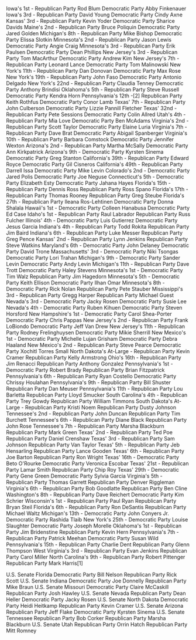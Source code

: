 Iowa's 1st -	Republican Party Rod Blum	Democratic Party  Abby Finkenauer
Iowa's 3rd -	Republican Party David Young	Democratic Party  Cindy Axne
Kansas' 3rd -	Republican Party Kevin Yoder	Democratic Party  Sharice Davids
Maine's 2nd -	Republican Party Bruce Poliquin	Democratic Party  Jared Golden
Michigan's 8th -	Republican Party Mike Bishop	Democratic Party  Elissa Slotkin
Minnesota's 2nd -	Republican Party Jason Lewis	Democratic Party  Angie Craig
Minnesota's 3rd -	Republican Party Erik Paulsen	Democratic Party  Dean Phillips
New Jersey's 3rd -	Republican Party Tom MacArthur	Democratic Party  Andrew Kim
New Jersey's 7th -	Republican Party Leonard Lance	Democratic Party  Tom Malinowski
New York's 11th -	Republican Party Dan Donovan	Democratic Party  Max Rose
New York's 19th -	Republican Party John Faso	Democratic Party  Antonio Delgado
New York's 22nd -	Republican Party Claudia Tenney	Democratic Party  Anthony Brindisi
Oklahoma's 5th -	Republican Party Steve Russell	Democratic Party  Kendra Horn
Pennsylvania's 12th -[2]	Republican Party Keith Rothfus	Democratic Party  Conor Lamb
Texas' 7th -	Republican Party John Culberson	Democratic Party  Lizzie Pannill Fletcher
Texas' 32nd -	Republican Party Pete Sessions	Democratic Party  Colin Allred
Utah's 4th -	Republican Party Mia Love	Democratic Party  Ben McAdams
Virginia's 2nd -	Republican Party Scott Taylor	Democratic Party  Elaine Luria
Virginia's 7th -	Republican Party Dave Brat	Democratic Party  Abigail Spanberger
Virginia's 10th -	Republican Party Barbara Comstock	Democratic Party  Jennifer Wexton
Arizona's 2nd -	Republican Party Martha McSally	Democratic Party  Ann Kirkpatrick
Arizona's 9th -	Democratic Party  Kyrsten Sinema	Democratic Party  Greg Stanton
California's 39th -	Republican Party Edward Royce	Democratic Party  Gil Cisneros
California's 49th -	Republican Party Darrell Issa	Democratic Party  Mike Levin
Colorado's 2nd -	Democratic Party  Jared Polis	Democratic Party  Joe Neguse
Connecticut's 5th -	Democratic Party  Elizabeth Esty	Democratic Party  Jahana Hayes
Florida's 15th -	Republican Party Dennis Ross	Republican Party Ross Spano
Florida's 17th -	Republican Party Thomas Rooney	Republican Party Greg Steube
Florida's 27th -	Republican Party Ileana Ros-Lehtinen	Democratic Party  Donna Shalala
Hawaii's 1st -	Democratic Party  Colleen Hanabusa	Democratic Party  Ed Case
Idaho's 1st -	Republican Party Raul Labrador	Republican Party Russ Fulcher
Illinois' 4th -	Democratic Party  Luis Gutierrez	Democratic Party  Jesus Garcia
Indiana's 4th -	Republican Party Todd Rokita	Republican Party Jim Baird
Indiana's 6th -	Republican Party Luke Messer	Republican Party Greg Pence
Kansas' 2nd -	Republican Party Lynn Jenkins	Republican Party Steve Watkins
Maryland's 6th -	Democratic Party  John Delaney	Democratic Party  David Trone
Massachusetts' 3rd -	Democratic Party  Niki Tsongas	Democratic Party  Lori Trahan
Michigan's 9th -	Democratic Party  Sander Levin	Democratic Party  Andy Levin
Michigan's 11th -	Republican Party Dave Trott	Democratic Party  Haley Stevens
Minnesota's 1st -	Democratic Party  Tim Walz	Republican Party Jim Hagedorn
Minnesota's 5th -	Democratic Party  Keith Ellison	Democratic Party  Ilhan Omar
Minnesota's 8th -	Democratic Party  Rick Nolan	Republican Party Pete Stauber
Mississippi's 3rd -	Republican Party Gregg Harper	Republican Party Michael Guest
Nevada's 3rd -	Democratic Party  Jacky Rosen	Democratic Party  Susie Lee
Nevada's 4th -	Democratic Party  Ruben Kihuen	Democratic Party  Steven Horsford
New Hampshire's 1st -	Democratic Party  Carol Shea-Porter	Democratic Party  Chris Pappas
New Jersey's 2nd -	Republican Party Frank LoBiondo	Democratic Party  Jeff Van Drew
New Jersey's 11th -	Republican Party Rodney Frelinghuysen	Democratic Party  Mikie Sherrill
New Mexico's 1st -	Democratic Party  Michelle Lujan Grisham	Democratic Party  Debra Haaland
New Mexico's 2nd -	Republican Party Steve Pearce	Democratic Party  Xochitl Torres Small
North Dakota's At-Large -	Republican Party Kevin Cramer	Republican Party Kelly Armstrong
Ohio's 16th -	Republican Party Jim Renacci	Republican Party Anthony Gonzalez
Pennsylvania's 1st -	Democratic Party  Robert Brady	Republican Party Brian Fitzpatrick
Pennsylvania's 6th -	Republican Party Ryan Costello	Democratic Party  Chrissy Houlahan
Pennsylvania's 9th -	Republican Party Bill Shuster	Republican Party Dan Meuser
Pennsylvania's 11th -	Republican Party Lou Barletta	Republican Party Lloyd Smucker
South Carolina's 4th -	Republican Party Trey Gowdy	Republican Party William Timmons
South Dakota's At-Large -	Republican Party Kristi Noem	Republican Party Dusty Johnson
Tennessee's 2nd -	Republican Party John Duncan	Republican Party Tim Burchett
Tennessee's 6th -	Republican Party Diane Black	Republican Party John Rose
Tennessee's 7th -	Republican Party Marsha Blackburn	Republican Party Mark Green
Texas' 2nd -	Republican Party Ted Poe	Republican Party Daniel Crenshaw
Texas' 3rd -	Republican Party Sam Johnson	Republican Party Van Taylor
Texas' 5th -	Republican Party Jeb Hensarling	Republican Party Lance Gooden
Texas' 6th -	Republican Party Joe Barton	Republican Party Ron Wright
Texas' 16th -	Democratic Party  Beto O'Rourke	Democratic Party  Veronica Escobar
Texas' 21st -	Republican Party Lamar Smith	Republican Party Chip Roy
Texas' 29th -	Democratic Party  Gene Green	Democratic Party  Sylvia Garcia
Virginia's 5th -	Republican Party Thomas Garrett	Republican Party Denver Riggleman
Virginia's 6th -	Republican Party Bob Goodlatte	Republican Party Ben Cline
Washington's 8th -	Republican Party Dave Reichert	Democratic Party  Kim Schrier
Wisconsin's 1st -	Republican Party Paul Ryan	Republican Party Bryan Steil
Florida's 6th -	Republican Party Ron DeSantis	Republican Party Michael Waltz
Michigan's 13th -	Democratic Party  John Conyers Jr.	Democratic Party  Rashida Tlaib
New York's 25th -	Democratic Party  Louise Slaughter	Democratic Party  Joseph Morelle
Oklahoma's 1st -	Republican Party Jim Bridenstine	Republican Party Kevin Hern
Pennsylvania's 7th -	Republican Party Patrick Meehan	Democratic Party  Susan Wild
Pennsylvania's 15th -	Republican Party Charlie Dent	Republican Party Glenn Thompson
West Virginia's 3rd -	Republican Party Evan Jenkins	Republican Party Carol Miller
North Carolina's 9th -	Republican Party Robert Pittenger	Republican Party Mark Harris[1]

U.S. Senate	Florida	Democratic Party  Bill Nelson	Republican Party Rick Scott
U.S. Senate	Indiana	Democratic Party  Joe Donnelly	Republican Party Mike Braun
U.S. Senate	Missouri	Democratic Party  Claire McCaskill	Republican Party Josh Hawley
U.S. Senate	Nevada	Republican Party Dean Heller	Democratic Party  Jacky Rosen
U.S. Senate	North Dakota	Democratic Party  Heidi Heitkamp	Republican Party Kevin Cramer
U.S. Senate	Arizona	Republican Party Jeff Flake	Democratic Party  Kyrsten Sinema
U.S. Senate	Tennessee	Republican Party Bob Corker	Republican Party Marsha Blackburn
U.S. Senate	Utah	Republican Party Orrin Hatch	Republican Party Mitt Romney
